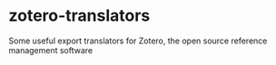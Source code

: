 # zotero-translators

Some useful export translators for Zotero, the open source reference management software
